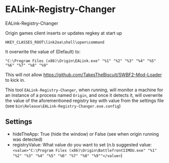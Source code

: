 # EALink-Registry-Changer
EALink-Registry-Changer

Origin games client inserts or updates regkey at start up
```
HKEY_CLASSES_ROOT\link2ea\shell\open\command
```

It overwrite the value of (Default) to:
```
"C:\Program Files (x86)\Origin\EALink.exe" "%1" "%2" "%3" "%4" "%5" "%6" "%7" "%8" "%9"
```

This will not allow https://github.com/TakesTheBiscuit/SWBF2-Mod-Loader to kick in.

This tool `EALink-Registry-Changer`, when running, will monitor a machine for an instance of a process named `Origin`, and once it detects it, will overwrite the value of the aforementioned registry key with value from the settings file (see `bin\Release\EALink-Registry-Changer.exe.config`)

## Settings

- hideTheApp: True (hide the window) or False (see when origin running was detected)
- registryValue: What value do you want to set (n.b suggested value: `<value>"C:\Program Files (x86)\Origin\BattlefrontIIMOU.exe" "%1" "%2" "%3" "%4" "%5" "%6" "%7" "%8" "%9""</value>`)

